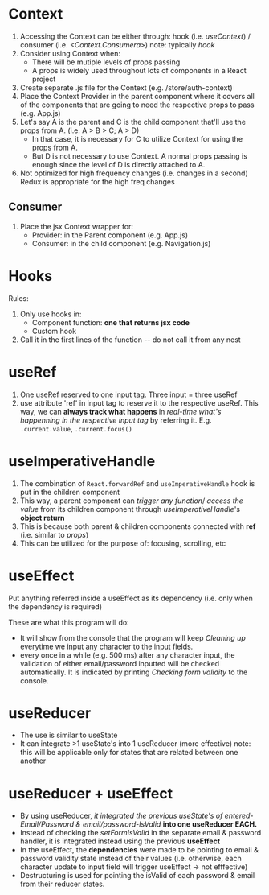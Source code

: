 # Context
1. Accessing the Context can be either through: hook (i.e. *useContext*) / consumer (i.e. *<Context.Consumera>*)
note: typically *hook*
2. Consider using Context when:
	- There will be mutiple levels of props passing
	- A props is widely used throughout lots of components in a React project
3. Create separate .js file for the Context (e.g. /store/auth-context)
4. Place the Context Provider in the parent component where it covers all of the components that are going to need the respective props to pass (e.g. App.js)
5. Let's say A is the parent and C is the child component that'll use the props from A. (i.e. A > B > C; A > D)
	- In that case, it is necessary for C to utilize Context for using the props from A.
	- But D is not necessary to use Context. A normal props passing is enough since the level of D is directly attached to A.
6. Not optimized for high frequency changes (i.e. changes in a second)
Redux is appropriate for the high freq changes

## Consumer
1. Place the jsx Context wrapper for:
	- Provider: in the Parent component (e.g. App.js)
	- Consumer: in the child component (e.g. Navigation.js)

# Hooks
Rules:
1. Only use hooks in:
	- Component function: **one that returns jsx code**
	- Custom hook
2. Call it in the first lines of the function -- do not call it from any nest

# useRef
1. One useRef reserved to one input tag. Three input = three useRef
2. use attribute 'ref' in input tag to reserve it to the respective useRef.
This way, we can **always track what happens** in *real-time what's happenning in the respective input tag* by referring it. E.g. `.current.value`, `.current.focus()`

# useImperativeHandle
1. The combination of `React.forwardRef` and `useImperativeHandle` hook is put in the children component
2. This way, a parent component can *trigger any function*/ *access the value* from its children component through *useImperativeHandle*'s **object return**
3. This is because both parent & children components connected with **ref** (i.e. similar to *props*)
4. This can be utilized for the purpose of: focusing, scrolling, etc

# useEffect
Put anything referred inside a useEffect as its dependency (i.e. only when the dependency is required)

These are what this program will do:

 - It will show from the console that the program will keep *Cleaning up* everytime we input any character to the input fields.
 - every once in a while (e.g. 500 ms) after any character input, the validation of either email/password inputted will be checked automatically. It is indicated by printing *Checking form validity* to the console.

# useReducer
- The use is similar to useState
- It can integrate >1 useState's into 1 useReducer (more effective)
note: this will be applicable only for states that are related between one another

# useReducer + useEffect
- By using useReducer, *it integrated the previous useState's of entered-Email/Password & email/password-IsValid* **into one useReducer EACH.**
- Instead of checking the *setFormIsValid* in the separate email & password handler, it is integrated instead using the previous **useEffect** 
- In the useEffect, the **dependencies** were made to be pointing to email & password validity state instead of their values 
(i.e. otherwise, each character update to input field will trigger useEffect -> not efffective)
- Destructuring is used for pointing the isValid of each password & email from their reducer states.

